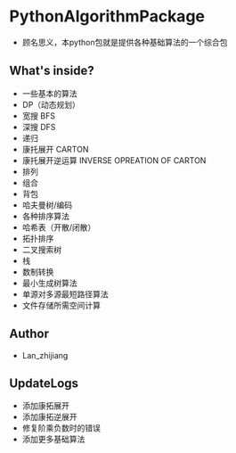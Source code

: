 # PythonAlgorithmPackage
- 顾名思义，本python包就是提供各种基础算法的一个综合包

## What's inside?
- 一些基本的算法
- DP（动态规划）
- 宽搜 BFS
- 深搜 DFS
- 递归 
- 康托展开 CARTON
- 康托展开逆运算 INVERSE OPREATION OF CARTON
- 排列
- 组合
- 背包
- 哈夫曼树/编码
- 各种排序算法
- 哈希表（开散/闭散）
- 拓扑排序
- 二叉搜索树
- 栈
- 数制转换
- 最小生成树算法
- 单源对多源最短路径算法
- 文件存储所需空间计算

## Author
- Lan_zhijiang

## UpdateLogs
- 添加康拓展开
- 添加康拓逆展开
- 修复阶乘负数时的错误
- 添加更多基础算法